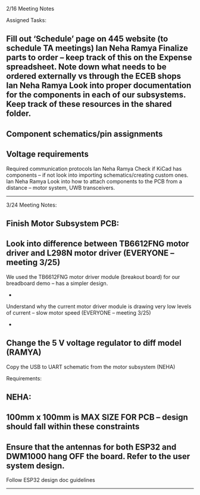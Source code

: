2/16 Meeting Notes 
 
Assigned Tasks: 
 
 Fill out ‘Schedule’ page on 445 website (to schedule TA meetings) 
 Ian 
 Neha 
 Ramya 
 Finalize parts to order – keep track of this on the Expense spreadsheet. Note down what 
needs to be ordered externally vs through the ECEB shops 
 Ian 
 Neha 
 Ramya 
 Look into proper documentation for the components in each of our subsystems. Keep 
track of these resources in the shared folder.  
- 
Component schematics/pin assignments 
- 
Voltage requirements 
- 
Required communication protocols 
 Ian 
 Neha 
 Ramya 
 Check if KiCad has components – if not look into importing schematics/creating custom 
ones. 
 Ian 
 Neha 
 Ramya 
 Look into how to attach components to the PCB from a distance – motor system, UWB 
transceivers.

---

3/24 Meeting Notes: 
 
Finish Motor Subsystem PCB: 
- 
Look into difference between TB6612FNG motor driver and L298N motor driver 
(EVERYONE – meeting 3/25) 
- 
We used the TB6612FNG motor driver module (breakout board) for our 
breadboard demo – has a simpler design. 
 
- 
Understand why the current motor driver module is drawing very low levels of current – 
slow motor speed (EVERYONE – meeting 3/25) 
 
- 
Change the 5 V voltage regulator to diff model (RAMYA) 
- 
Copy the USB to UART schematic from the motor subsystem (NEHA) 
 
Requirements: 
 
NEHA: 
- 
100mm x 100mm is MAX SIZE FOR PCB – design should fall within these constraints 
- 
Ensure that the antennas for both ESP32 and DWM1000 hang OFF the board. Refer to 
the user system design. 
- 
Follow ESP32 design doc guidelines

---
